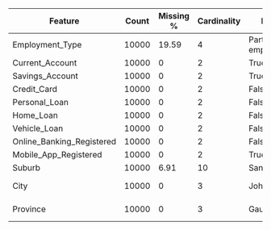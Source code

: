 | Feature                   |   Count |   Missing % |   Cardinality | Mode 1             |   Mode 1 Frequency |   Mode 1 % | Mode 2        |   Mode 2 Frequency |   Mode 2 % |
|---------------------------|---------|-------------|---------------|--------------------|--------------------|------------|---------------|--------------------|------------|
| Employment_Type           |   10000 |       19.59 |             4 | Part-time employed |               2689 |      26.89 | Self-employed |               2677 |      26.77 |
| Current_Account           |   10000 |        0    |             2 | True               |               6321 |      63.21 | False         |               3679 |      36.79 |
| Savings_Account           |   10000 |        0    |             2 | True               |               5335 |      53.35 | False         |               4665 |      46.65 |
| Credit_Card               |   10000 |        0    |             2 | False              |               5915 |      59.15 | True          |               4085 |      40.85 |
| Personal_Loan             |   10000 |        0    |             2 | False              |               6690 |      66.9  | True          |               3310 |      33.1  |
| Home_Loan                 |   10000 |        0    |             2 | False              |               7792 |      77.92 | True          |               2208 |      22.08 |
| Vehicle_Loan              |   10000 |        0    |             2 | False              |               8199 |      81.99 | True          |               1801 |      18.01 |
| Online_Banking_Registered |   10000 |        0    |             2 | False              |               5658 |      56.58 | True          |               4342 |      43.42 |
| Mobile_App_Registered     |   10000 |        0    |             2 | True               |               6396 |      63.96 | False         |               3604 |      36.04 |
| Suburb                    |   10000 |        6.91 |            10 | Sandton            |               1070 |      10.7  | Fourways      |               1057 |      10.57 |
| City                      |   10000 |        0    |             3 | Johannesburg       |               3368 |      33.68 | Cape Town     |               3319 |      33.19 |
| Province                  |   10000 |        0    |             3 | Gauteng            |               3368 |      33.68 | Western Cape  |               3319 |      33.19 |